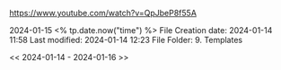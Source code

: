 https://www.youtube.com/watch?v=QpJbeP8f55A

2024-01-15
<% tp.date.now("time") %>
File Creation date: 2024-01-14 11:58
Last modified: 2024-01-14 12:23
File Folder: 9. Templates

<< 2024-01-14 - 2024-01-16 >>